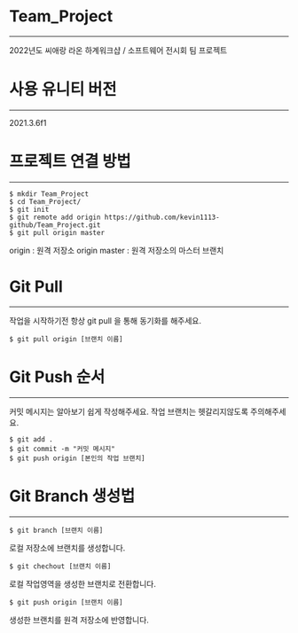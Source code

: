 # Team_Project
-------------------
2022년도 씨애랑 라온 하계워크샵 / 소프트웨어 전시회 팀 프로젝트


# 사용 유니티 버전
-------------------
2021.3.6f1


# 프로젝트 연결 방법
-------------------
```
$ mkdir Team_Project
$ cd Team_Project/
$ git init
$ git remote add origin https://github.com/kevin1113-github/Team_Project.git
$ git pull origin master
```
origin : 원격 저장소
origin master : 원격 저장소의 마스터 브랜치

# Git Pull
-------------------
작업을 시작하기전 항상 git pull 을 통해 동기화를 해주세요.

	$ git pull origin [브랜치 이름]


# Git Push 순서
-------------------
커밋 메시지는 알아보기 쉽게 작성해주세요.
작업 브랜치는 헷갈리지않도록 주의해주세요.
```
$ git add .
$ git commit -m "커밋 메시지"
$ git push origin [본인의 작업 브랜치]
```


# Git Branch 생성법
-------------------
	$ git branch [브랜치 이름]
로컬 저장소에 브랜치를 생성합니다.

	$ git chechout [브랜치 이름]
로컬 작업영역을 생성한 브랜치로 전환합니다.

	$ git push origin [브랜치 이름]
생성한 브랜치를 원격 저장소에 반영합니다.


